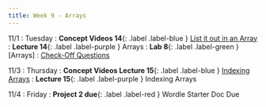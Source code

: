 ```yaml
---
title: Week 9 - Arrays
---
```


11/1
: Tuesday
: **Concept Videos 14**{: .label .label-blue } [List it out in an Array](#)
: **Lecture 14**{: .label .label-purple } Arrays
: **Lab 8**{: .label .label-green } [Arrays]
  : [Check-Off Questions](https://cs151.org/lab/)


11/3
: Thursday
: **Concept Videos Lecture 15**{: .label .label-blue } [Indexing Arrays](#)
: **Lecture 15**{: .label .label-purple } Indexing Arrays

11/4
: Friday
: **Project 2 due**{: .label .label-red } Wordle Starter Doc Due

